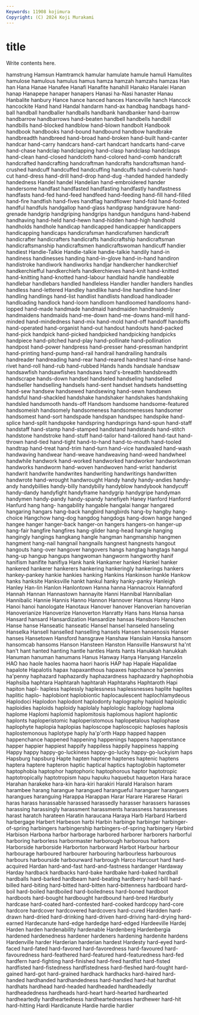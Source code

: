 ```yaml
---
Keywords: 11908 kojimura
Copyright: (C) 2024 Koji Murakami
---
```


# title

Write contents here.



 hamstrung Hamsun Hamtramck
hamular hamulate hamule hamuli Hamulites hamulose hamulous hamulus hamus hamza
hamzah hamzahs hamzas Han han Hana Hanae Hanafee Hanafi Hanafite
hanahill Hanako Hanalei Hanan hanap Hanapepe hanaper hanapers Hanasi ha-Nasi
hanaster Hanau Hanbalite hanbury Hance hance hanced hances Hanceville hanch
Hancock hancockite Hand hand Handal handarm hand-ax handbag handbags hand-ball
handball handballer handballs handbank handbanker hand-barrow handbarrow handbarrows hand-beaten handbell
handbells handbill handbills hand-blocked handblow hand-blown handbolt Handbook handbook handbooks
hand-bound handbound handbow handbrake handbreadth handbreed hand-broad hand-broken hand-built hand-canter
handcar hand-carry handcars hand-cart handcart handcarts hand-carve hand-chase handclap handclapping
hand-clasp handclasp handclasps hand-clean hand-closed handcloth hand-colored hand-comb handcraft handcrafted
handcrafting handcraftman handcrafts handcraftsman hand-crushed handcuff handcuffed handcuffing handcuffs hand-culverin
hand-cut hand-dress hand-drill hand-drop hand-dug -handed handed handedly handedness Handel
handel Handelian hand-embroidered hander handersome handfast handfasted handfasting handfastly handfastness
handfasts hand-fed hand-feed handfeed hand-feeding hand-fill hand-filled hand-fire handfish hand-fives
handflag handflower hand-fold hand-footed handful handfuls handgallop hand-glass handgrasp handgravure
hand-grenade handgrip handgriping handgrips handgun handguns hand-habend handhaving hand-held hand-hewn
hand-hidden hand-high handhold handholds handhole handicap handicapped handicapper handicappers handicapping
handicaps handicrafsman handicrafsmen handicraft handicrafter handicrafters handicrafts handicraftship handicraftsman handicraftsmanship
handicraftsmen handicraftswoman handicuff handier handiest Handie-Talkie Handie-talkie handie-talkie handily hand-in
handiness handinesses handing hand-in-glove hand-in-hand handiron handistroke handiwork handiworks handjar
handkercher handkerchief handkerchiefful handkerchiefs handkerchieves hand-knit hand-knitted hand-knitting hand-knotted hand-labour
handlaid handle handleable handlebar handlebars handled handleless Handler handler handlers
handles handless hand-lettered Handley handlike hand-line handline hand-liner handling handlings
hand-list handlist handlists handload handloader handloading handlock hand-loom handloom handloomed
handlooms hand-lopped hand-made handmade handmaid handmaiden handmaidenly handmaidens handmaids hand-me-down
hand-me-downs hand-mill hand-minded hand-mindedness hand-mix hand-mold hand-off handoff handoffs hand-operated
hand-organist hand-out handout handouts hand-packed hand-pick handpick hand-picked handpicked handpicking
handpicks handpiece hand-pitched hand-play hand-pollinate hand-pollination handpost hand-power handpress hand-presser
hand-pressman handprint hand-printing hand-pump hand-rail handrail handrailing handrails handreader handreading
hand-rear hand-reared handrest hand-rinse hand-rivet hand-roll hand-rub hand-rubbed Hands hands
handsale handsaw handsawfish handsawfishes handsaws hand's-breadth handsbreadth handscrape hands-down handsel
handseled handseling handselled handseller handselling handsels hand-sent handset handsets handsetting
hand-sew handsew handsewed handsewing hand-sewn handsewn handsful hand-shackled handshake handshaker
handshakes handshaking handsled handsmooth hands-off Handsom handsome handsome-featured handsomeish handsomely
handsomeness handsomenesses handsomer handsomest hand-sort handspade handspan handspec handspike hand-splice
hand-split handspoke handspring handsprings hand-spun hand-staff handstaff hand-stamp hand-stamped handstand
handstands hand-stitch handstone handstroke hand-stuff hand-tailor hand-tailored hand-taut hand-thrown hand-tied
hand-tight hand-to-hand hand-to-mouth hand-tooled handtrap hand-treat hand-trim hand-turn hand-vice handwaled
hand-wash handwaving handwear hand-weave handweaving hand-weed handwheel handwhile handwork hand-worked
handworked handworker handworkman handworks handworm hand-woven handwoven hand-wrist handwrist handwrit
handwrite handwrites handwriting handwritings handwritten handwrote hand-wrought handwrought Handy handy
handy-andies handy-andy handybillies handy-billy handybilly handyblow handybook handycuff handy-dandy handyfight
handyframe handygrip handygripe handyman handymen handy-pandy handy-spandy hanefiyeh Haney Hanford
Hanforrd Hanfurd hang hang- hangability hangable hangalai hangar hangared hangaring
hangars hang-back hangbird hangbirds hang-by hangby hang-choice Hangchow hang-dog hangdog
hangdogs hang-down hange hanged hangee hanger hanger-back hanger-on hangers hangers-on
hanger-up hang-fair hangfire hangfires hang-glider hang-head hangie hanging hangingly hangings
hangkang hangle hangman hangmanship hangmen hangment hang-nail hangnail hangnails hangnest
hangnests hangout hangouts hang-over hangover hangovers hangs hangtag hangtags hangul
hang-up hangup hangups hangwoman hangworm hangworthy hanif hanifism hanifite hanifiya
Hank hank Hankamer hanked Hankel hanker hankered hankerer hankerers hankering
hankeringly hankerings hankers hankey-pankey hankie hankies hanking Hankins Hankinson hankle
Hankow hanks hanksite Hanksville hankt hankul hanky hanky-panky Hanleigh Hanley
Han-lin Hanlon Hanlontown Hanna hanna Hannacroix Hannaford Hannah Hannan Hannastown
hannayite Hanni Hannibal Hannibalian Hannibalic Hannie Hannis Hanno Hannon Hannover
Hannus Hanny Hano Hanoi hanoi hanologate Hanotaux Hanover hanover Hanoverian
hanoverian Hanoverianize Hanoverize Hanoverton Hanratty Hans hans Hansa hansa Hansard
hansard Hansardization Hansardize hansas Hansboro Hanschen Hanse hanse Hanseatic hanseatic
Hansel hansel hanseled hanseling Hanselka Hansell hanselled hanselling hansels Hansen
hansenosis Hanser hanses Hansetown Hansford hansgrave Hanshaw Hansiain Hanska hansom
hansomcab hansoms Hanson Hansteen Hanston Hansville Hanswurst ha'nt han't hant
hanted hanting hantle hantles Hants hants Hanukkah hanukkah Hanuman hanuman
hanumans Hanus Hanway Hanya Hanyang Hanzelin HAO hao haole haoles
haoma haori haoris HAP hap Hapale Hapalidae hapalote Hapalotis hapax
hapaxanthous hapaxes hapchance ha'pennies ha'penny haphazard haphazardly haphazardness haphazardry haphophobia
Haphsiba haphtara Haphtarah haphtarah Haphtarahs Haphtaroth Hapi hapiton hapl- hapless
haplessly haplessness haplessnesses haplite haplites haplitic haplo- haplobiont haplobiontic haplocaulescent
haplochlamydeous Haplodoci Haplodon haplodont haplodonty haplography haploid haploidic haploidies haploids
haploidy haplolaly haplologic haplology haploma haplome Haplomi haplomid haplomitosis haplomous
haplont haplontic haplonts haploperistomic haploperistomous haplopetalous haplophase haplophyte haplopia haplopias
haploscope haploscopic haploses haplosis haplostemonous haplotype haply ha'p'orth Happ happed
happen happenchance happened happening happenings happens happenstance happer happier happiest
happify happiless happily happiness happing Happy happy happy-go-luckiness happy-go-lucky happy-go-luckyism
haps Hapsburg hapsburg Hapte hapten haptene haptenes haptenic haptens haptera
haptere hapteron haptic haptical haptics haptoglobin haptometer haptophobia haptophor haptophoric
haptophorous haptor haptotropic haptotropically haptotropism hapu hapuku haquebut haqueton Hara
harace Harahan harakeke hara-kin hara-kiri harakiri Harald Haralson haram harambee
harang harangue harangued harangueful haranguer haranguers harangues haranguing Harappa Harappan
Harar Harare Hararese Harari haras harass harassable harassed harassedly harasser
harassers harasses harassing harassingly harassment harassments harassness harassnesses harast haratch
harateen Haratin haraucana Haraya Harb Harbard Harberd harbergage Harbert Harbeson
harbi Harbin harbinge harbinger harbinger-of-spring harbingers harbingership harbingers-of-spring harbingery Harbird
Harbison Harbona harbor harborage harbored harborer harborers harborful harboring harborless
harbormaster harborough harborous harbors Harborside harborside Harborton harborward Harbot Harbour
harbour harbourage harboured harbourer harbouring harbourless harbourous harbours harbourside harbourward
harbrough Harco Harcourt hard hard-acquired Hardan hard-and-fast hard-and-fastness hardanger Hardaway
Harday hardback hardbacks hard-bake hardbake hard-baked hardball hardballs hard-barked hardbeam
hard-beating hardberry hard-bill hard-billed hard-biting hard-bitted hard-bitten hard-bittenness hardboard hard-boil
hard-boiled hardboiled hard-boiledness hard-boned hardboot hardboots hard-bought hardbought hardbound hard-bred
Hardburly hardcase hard-coated hard-contested hard-cooked hardcopy hard-core hardcore hardcover hardcovered
hardcovers hard-cured Hardden hard-drawn hard-dried hard-drinking hard-driven hard-driving hard-drying hard-earned
Hardecanute hard-edge hardedge hard-edged Hardeeville Hardej Harden harden hardenability hardenable
Hardenberg Hardenbergia hardened hardenedness hardener hardeners hardening hardenite hardens Hardenville
harder Harderian harderian hardest Hardesty hard-eyed hard-faced hard-fated hard-favored hard-favoredness
hard-favoured hard-favouredness hard-feathered hard-featured hard-featuredness hard-fed hardfern hard-fighting hard-finished hard-fired
hardfist hard-fisted hardfisted hard-fistedness hardfistedness hard-fleshed hard-fought hard-gained hard-got hard-grained
hardhack hardhacks hard-haired hard-handed hardhanded hardhandedness hard-handled hard-hat hardhat hardhats
hardhead hard-headed hardheaded hardheadedly hardheadedness hardheads hard-heart hard-hearted hardhearted hardheartedly
hardheartedness hardheartednesses hardhewer hard-hit hard-hitting Hardi Hardicanute Hardie hardie hardier

